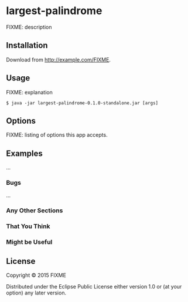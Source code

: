 # largest-palindrome

FIXME: description

## Installation

Download from http://example.com/FIXME.

## Usage

FIXME: explanation

    $ java -jar largest-palindrome-0.1.0-standalone.jar [args]

## Options

FIXME: listing of options this app accepts.

## Examples

...

### Bugs

...

### Any Other Sections
### That You Think
### Might be Useful

## License

Copyright © 2015 FIXME

Distributed under the Eclipse Public License either version 1.0 or (at
your option) any later version.
